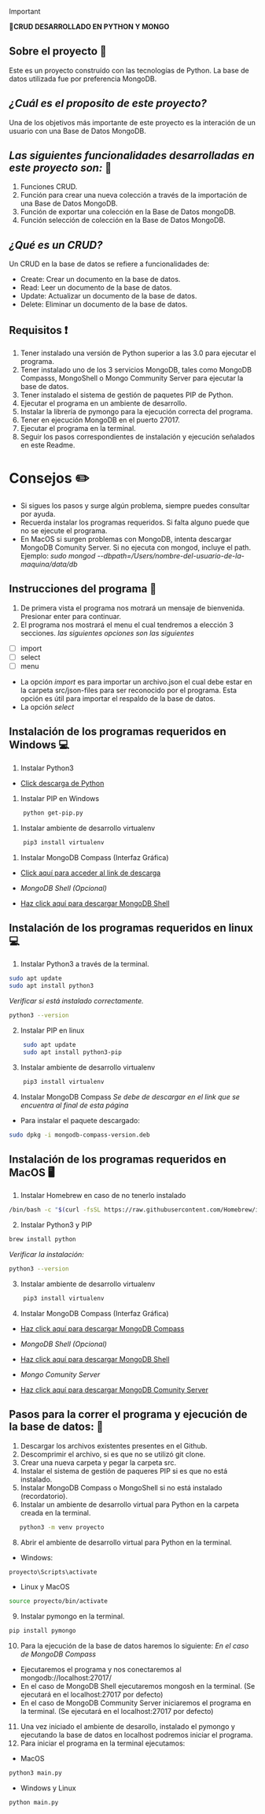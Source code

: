 > [!IMPORTANT]
> **🚀CRUD DESARROLLADO EN PYTHON Y MONGO**

## Sobre el proyecto 📌
Este es un proyecto construído con las tecnologías de Python.
La base de datos utilizada fue por preferencia MongoDB.

## _¿Cuál es el proposito de este proyecto?_ 
Una de los objetivos más importante de este proyecto es la interación de un usuario con una Base de Datos MongoDB.

## _Las siguientes funcionalidades desarrolladas en este proyecto son:_ 📌
1. Funciones CRUD. 
2. Función para crear una nueva colección a través de la importación de una Base de Datos MongoDB.
3. Función de exportar una colección en la Base de Datos mongoDB.
4. Función selección de colección en la Base de Datos MongoDB.

## _¿Qué es un CRUD?_
Un CRUD en la base de datos se refiere a funcionalidades de:
* Create: Crear un documento en la base de datos.
* Read: Leer un documento de la base de datos.
* Update: Actualizar un documento de la base de datos.
* Delete: Eliminar un documento de la base de datos.

## Requisitos ❗

1. Tener instalado una versión de Python superior a las 3.0 para ejecutar el programa.
2. Tener instalado uno de los 3 servicios MongoDB, tales como MongoDB Compasss, MongoShell o Mongo Community Server para ejecutar la base de datos.
3. Tener instalado el sistema de gestión de paquetes PIP de Python.
4. Ejecutar el programa en un ambiente de desarrollo.
5. Instalar la librería de pymongo para la ejecución correcta del programa.
6. Tener en ejecución MongoDB en el puerto 27017.
7. Ejecutar el programa en la terminal.
8. Seguir los pasos correspondientes de instalación y ejecución señalados en este Readme.

# Consejos ✏️
* Si sigues los pasos y surge algún problema, siempre puedes consultar por ayuda.
* Recuerda instalar los programas requeridos. Si falta alguno puede que no se ejecute el programa.
* En MacOS si surgen problemas con MongoDB, intenta descargar MongoDB Comunity Server. Si no ejecuta con mongod, incluye el path. Ejemplo: _sudo mongod --dbpath=/Users/nombre-del-usuario-de-la-maquina/data/db_

## Instrucciones del programa 📍
1. De primera vista el programa nos motrará un mensaje de bienvenida. Presionar enter para continuar.
2. El programa nos mostrará el menu el cual tendremos a elección 3 secciones.
_las siguientes opciones son las siguientes_
- [ ] import 
- [ ] select
- [ ] menu
* La opción _import_ es para importar un archivo.json el cual debe estar en la carpeta src/json-files para ser reconocido por el programa. Esta opción es útil para importar el respaldo de la base de datos.
* La opción _select_
## Instalación de los programas requeridos en Windows 💻
1. Instalar Python3
* [Click descarga de Python](https://www.python.org/)
1. Instalar PIP en Windows
```sh
    python get-pip.py
```
1. Instalar ambiente de desarrollo virtualenv
```sh
    pip3 install virtualenv
  ```
1. Instalar MongoDB Compass (Interfaz Gráfica)
* [Click aquí para acceder al link de descarga](https://www.mongodb.com/try/download/compass)
- _MongoDB Shell (Opcional)_
* [Haz click aquí para descargar MongoDB Shell](https://www.mongodb.com/try/download/shell)


## Instalación de los programas requeridos en linux 💻
1. Instalar Python3 a través de la terminal.
```sh
sudo apt update
sudo apt install python3
```
_Verificar si está instalado correctamente._
```sh
python3 --version
```
2. Instalar PIP en linux
```sh
    sudo apt update
    sudo apt install python3-pip
  ```
3. Instalar ambiente de desarrollo virtualenv
```sh
    pip3 install virtualenv
  ```
4. Instalar MongoDB Compass
_Se debe de descargar en el link que se encuentra al final de esta página_
* Para instalar el paquete descargado:
```sh
sudo dpkg -i mongodb-compass-version.deb

```
## Instalación de los programas requeridos en MacOS 🖥️
1. Instalar Homebrew en caso de no tenerlo instalado
```sh
/bin/bash -c "$(curl -fsSL https://raw.githubusercontent.com/Homebrew/install/HEAD/install.sh)"

```
2. Instalar Python3 y PIP
```sh 
brew install python

```
_Verificar la instalación:_
```sh 
python3 --version

```
3. Instalar ambiente de desarrollo virtualenv
```sh
    pip3 install virtualenv
  ```
4. Instalar MongoDB Compass (Interfaz Gráfica)
* [Haz click aquí para descargar MongoDB Compass](https://www.mongodb.com/try/download/compass)
- _MongoDB Shell (Opcional)_
* [Haz click aquí para descargar MongoDB Shell](https://www.mongodb.com/try/download/shell)
- _Mongo Comunity Server_
* [Haz click aquí para descargar MongoDB Comunity Server](https://www.mongodb.com/try/download/community)

## Pasos para la correr el programa y ejecución de la base de datos: 🚀
1. Descargar los archivos existentes presentes en el Github.
2. Descomprimir el archivo, si es que no se utilizó git clone.
3. Crear una nueva carpeta y pegar la carpeta src.
5. Instalar el sistema de gestión de paqueres PIP si es que no está instalado.
6. Instalar MongoDB Compass o MongoShell si no está instalado (recordatorio).
7. Instalar un ambiente de desarrollo virtual para Python en la carpeta creada en la terminal.
```sh
   python3 -m venv proyecto
  ```
8. Abrir el ambiente de desarrollo virtual para Python en la terminal.
* Windows:
```sh 
proyecto\Scripts\activate
```
* Linux y MacOS
```sh
source proyecto/bin/activate
```
9. Instalar pymongo en la terminal.
```sh
pip install pymongo
```
10. Para la ejecución de la base de datos haremos lo siguiente:
_En el caso de MongoDB Compass_
* Ejecutaremos el programa y nos conectaremos al mongodb://localhost:27017/
* En el caso de MongoDB Shell ejecutaremos mongosh en la terminal. (Se ejecutará en el localhost:27017 por defecto)
* En el caso de MongoDB Community Server iniciaremos el programa en la terminal. (Se ejecutará en el localhost:27017 por defecto)
11. Una vez iniciado el ambiente de desarollo, instalado el pymongo y ejecutando la base de datos en localhost podremos iniciar el programa.
12. Para iniciar el programa en la terminal ejecutamos:
* MacOS
```sh  
python3 main.py
```
* Windows y Linux
```sh
python main.py
```


